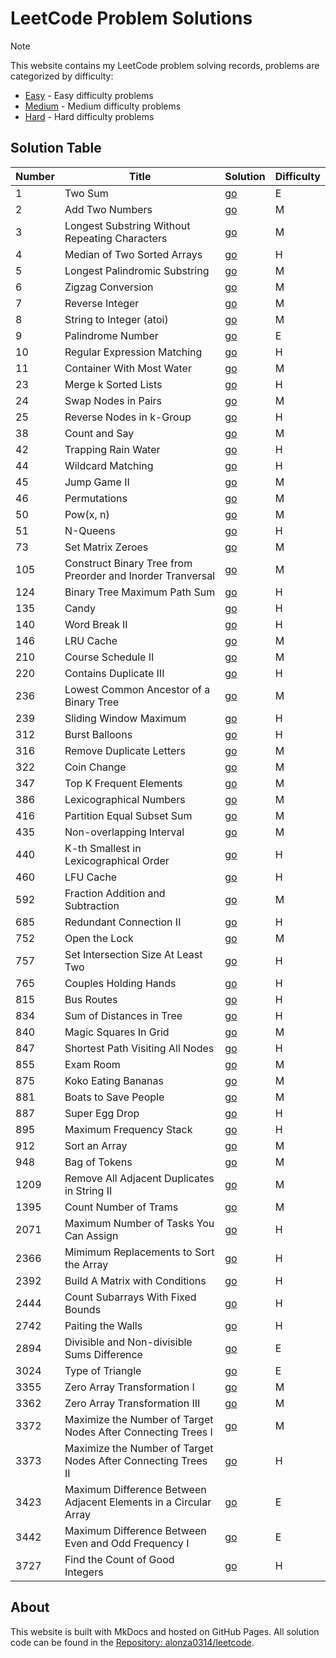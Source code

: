 # LeetCode Problem Solutions

> [!Note]
> This website contains my LeetCode problem solving records, problems are categorized by difficulty:
>
> - [Easy](Easy/) - Easy difficulty problems
> - [Medium](Medium/) - Medium difficulty problems
> - [Hard](Hard/) - Hard difficulty problems

## Solution Table

| Number | Title | Solution | Difficulty |
| - | - | - | - |
| 1 | Two Sum | [go](Easy/1%20Two%20Sum.md) | E |
| 2 | Add Two Numbers | [go](Medium/2%20Add%20Two%20Numbers.md) | M |
| 3 | Longest Substring Without Repeating Characters | [go](Medium/3%20Longest%20Substring%20Without%20Repeating%20Characters.md) | M |
| 4 | Median of Two Sorted Arrays | [go](Hard/4%20Median%20of%20Two%20Sorted%20Arrays.md) | H |
| 5 | Longest Palindromic Substring | [go](Medium/5%20Longest%20Palindromic%20Substring.md) | M |
| 6 | Zigzag Conversion | [go](Medium/6%20Zigzag%20Conversion.md) | M |
| 7 | Reverse Integer | [go](Medium/7%20Reverse%20Integer.md) | M |
| 8 | String to Integer (atoi) | [go](Medium/8%20String%20to%20Integer%20(atoi).md) | M |
| 9 | Palindrome Number | [go](Easy/9%20Palindrome%20Number.md) | E |
| 10 | Regular Expression Matching | [go](Hard/10%20Regular%20Expression%20Matching.md) | H |
| 11 | Container With Most Water | [go](Medium/11%20Container%20With%20Most%20Water.md) | M |
| 23 | Merge k Sorted Lists | [go](Hard/23%20Merge%20k%20Sorted%20Lists.md) | H |
| 24 | Swap Nodes in Pairs | [go](Medium/24%20Swap%20Nodes%20in%20Pairs.md) | M |
| 25 | Reverse Nodes in k-Group | [go](Hard/25%20Reverse%20Nodes%20in%20k-Group.md) | H |
| 38 | Count and Say | [go](Medium/38%20Count%20and%20Say.md) | M |
| 42 | Trapping Rain Water | [go](Hard/42%20Trapping%20Rain%20Water.md) | H |
| 44 | Wildcard Matching | [go](Hard/44%20Wildcard%20Matching.md) | H |
| 45 | Jump Game II | [go](Medium/45%20Jump%20Game%20II.md) | M |
| 46 | Permutations | [go](Medium/46%20Permutations.md) | M |
| 50 | Pow(x, n) | [go](Medium/50%20Pow(x,%20n).md) | M |
| 51 | N-Queens | [go](Hard/51%20N-Queens.md) | H |
| 73 | Set Matrix Zeroes | [go](Medium/73%20Set%20Matrix%20Zeroes.md) | M |
| 105 | Construct Binary Tree from Preorder and Inorder Tranversal | [go](Medium/105%20Construct%20Binary%20Tree%20from%20Preorder%20and%20Inorder%20Tranversal.md) | M |
| 124 | Binary Tree Maximum Path Sum | [go](Hard/124%20Binary%20Tree%20Maximum%20Path%20Sum.md) | H |
| 135 | Candy | [go](Hard/135%20Candy.md) | H |
| 140 | Word Break II | [go](Hard/140%20Word%20Break%20II.md) | H |
| 146 | LRU Cache | [go](Medium/146%20LRU%20Cache.md) | M |
| 210 | Course Schedule II | [go](Medium/210%20Course%20Schedule%20II.md) | M |
| 220 | Contains Duplicate III | [go](Hard/220%20Contains%20Duplicate%20III.md) | H |
| 236 | Lowest Common Ancestor of a Binary Tree | [go](Medium/236%20Lowest%20Common%20Ancestor%20of%20a%20Binary%20Tree.md) | M |
| 239 | Sliding Window Maximum | [go](Hard/239%20Sliding%20Window%20Maximum.md) | H |
| 312 | Burst Balloons | [go](Hard/312%20Burst%20Balloons.md) | H |
| 316 |  Remove Duplicate Letters | [go](Medium/316.%20Remove%20Duplicate%20Letters.md) | M |
| 322 | Coin Change | [go](Medium/322%20Coin%20Change.md) | M |
| 347 | Top K Frequent Elements | [go](Medium/347%20Top%20K%20Frequent%20Elements.md) | M |
| 386 | Lexicographical Numbers | [go](Medium/386%20Lexicographical%20Numbers.md) | M |
| 416 | Partition Equal Subset Sum | [go](Medium/416%20Partition%20Equal%20Subset%20Sum.md) | M |
| 435 | Non-overlapping Interval | [go](Medium/435%20Non-overlapping%20Intervals.md) | M |
| 440 | K-th Smallest in Lexicographical Order | [go](Hard/440%20K-th%20Smallest%20in%20Lexicographical%20Order.md) | H |
| 460 | LFU Cache | [go](Hard/460%20LFU%20Cache.md) | H |
| 592 | Fraction Addition and Subtraction | [go](Medium/592%20Fraction%20Addition%20and%20Subtraction.md) | M |
| 685 | Redundant Connection II | [go](Hard/685%20Redundant%20Connection%20II.md) | H |
| 752 | Open the Lock | [go](Medium/752%20Open%20the%20Lock.md) | M |
| 757 | Set Intersection Size At Least Two | [go](Hard/757%20Set%20Intersection%20Size%20At%20Least%20Two.md) | H |
| 765 | Couples Holding Hands | [go](Hard/765%20Couples%20Holding%20Hands.md) | H |
| 815 | Bus Routes | [go](Hard/815%20Bus%20Routes.md) | H |
| 834 | Sum of Distances in Tree | [go](Hard/834%20Sum%20of%20Distances%20in%20Tree.md) | H |
| 840 | Magic Squares In Grid | [go](Medium/840%20Magic%20Squares%20In%20Grid.md) | M |
| 847 | Shortest Path Visiting All Nodes | [go](Hard/847%20Shortest%20Path%20Visiting%20All%20Nodes.md) | H |
| 855 | Exam Room | [go](Medium/855%20Exam%20Room.md) | M |
| 875 | Koko Eating Bananas | [go](Medium/875%20Koko%20Eating%20Bananas.md) | M |
| 881 | Boats to Save People | [go](Medium/881%20Boats%20to%20Save%20People.md) | M |
| 887 | Super Egg Drop | [go](Hard/887%20Super%20Egg%20Drop.md) | H |
| 895 | Maximum Frequency Stack | [go](Hard/895%20Maximum%20Frequency%20Stack.md) | H |
| 912 | Sort an Array | [go](Medium/912%20Sort%20an%20Array.md) | M |
| 948 | Bag of Tokens | [go](Medium/948%20Bag%20Of%20Tokens.md) | M |
| 1209 | Remove All Adjacent Duplicates in String II | [go](Medium/1209%20Remove%20All%20Adjacent%20Duplicates%20in%20String%20II.md) | M |
| 1395 | Count Number of Trams | [go](Medium/1395%20Count%20Number%20of%20Teams.md) | M |
| 2071 | Maximum Number of Tasks You Can Assign | [go](Hard/2071%20Maximum%20Number%20of%20Tasks%20You%20Can%20Assign.md) | H |
| 2366 | Mimimum Replacements to Sort the Array | [go](Hard/2366%20Minimum%20Replacements%20to%20Sort%20the%20Array.md) | H |
| 2392 | Build A Matrix with Conditions | [go](Hard/2392%20Build%20A%20Matrix%20With%20Conditions.md) | H |
| 2444 | Count Subarrays With Fixed Bounds | [go](Hard/2444%20Count%20Subarrays%20With%20Fixed%20Bounds.md) | H |
| 2742 | Paiting the Walls | [go](Hard/2742%20Painting%20the%20Walls.md) | H |
| 2894 | Divisible and Non-divisible Sums Difference | [go](Easy/2894%20Divisible%20and%20Non-divisible%20Sums%20Difference.md) | E |
| 3024 | Type of Triangle | [go](Easy/3024%20Type%20of%20Triangle.md) | E |
| 3355 | Zero Array Transformation I | [go](Medium/3355%20Zero%20Array%20Transformation%20I.md) | M |
| 3362 | Zero Array Transformation III | [go](Medium/3362%20Zero%20Array%20Transformation%20III.md) | M |
| 3372 | Maximize the Number of Target Nodes After Connecting Trees I | [go](Medium/3372%20Maximize%20the%20Number%20of%20Target%20Nodes%20After%20Connecting%20Trees%20I.md) | M |
| 3373 | Maximize the Number of Target Nodes After Connecting Trees II | [go](Hard/3373%20Maximize%20the%20Number%20of%20Target%20Nodes%20After%20Connecting%20Trees%20II.md) | H |
| 3423 | Maximum Difference Between Adjacent Elements in a Circular Array | [go](Easy/3423%20Maximum%20Difference%20Between%20Adjacent%20Elements%20in%20a%20Circular%20Array.md) | E |
| 3442 | Maximum Difference Between Even and Odd Frequency I | [go](Easy/3442%20Maximum%20Difference%20Between%20Even%20and%20Odd%20Frequency%20I.md) | E |
| 3727 | Find the Count of Good Integers | [go](Hard/3727%20Find%20the%20Count%20of%20Good%20Integers.md) | H |

## About

This website is built with MkDocs and hosted on GitHub Pages. All solution code can be found in the [Repository: alonza0314/leetcode](https://github.com/alonza0314/leetcode).
